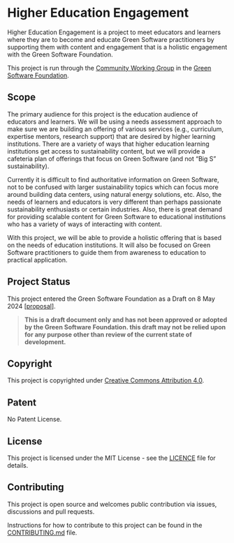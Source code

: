 # Higher Education Engagement

Higher Education Engagement is a project to meet educators and learners where they are to become and educate Green Software practitioners by supporting them with content and engagement that is a holistic engagement with the Green Software Foundation.

This project is run through the [Community Working Group](https://github.com/Green-Software-Foundation/community-wg) in the [Green Software Foundation](https://greensoftware.foundation).

## Scope
The primary audience for this project is the education audience of educators and learners. We will be using a needs assessment approach to make sure we are building an offering of various services (e.g., curriculum, expertise mentors, research support) that are desired by higher learning institutions. There are a variety of ways that higher education learning institutions get access to sustainability content, but we will provide a cafeteria plan of offerings that focus on Green Software (and not “Big S” sustainability).

Currently it is difficult to find authoritative information on Green Software, not to be confused with larger sustainability topics which can focus more around building data centers, using natural energy solutions, etc. Also, the needs of learners and educators is very different than perhaps passionate sustainability enthusiasts or certain industries. Also, there is great demand for providing scalable content for Green Software to educational institutions who has a variety of ways of interacting with content. 

With this project, we will be able to provide a holistic offering that is based on the needs of education institutions. It will also be focused on Green Software practitioners to guide them from awareness to education to practical application.

## Project Status

This project entered the Green Software Foundation as a Draft on 8 May 2024 [[proposal](https://github.com/Green-Software-Foundation/projects/issues/83)].

> **This is a draft document only and has not been approved or adopted by the Green Software Foundation. this draft may not be relied upon for any purpose other than review of the current state of development.**

## Copyright
This project is copyrighted under [Creative Commons Attribution 4.0](https://creativecommons.org/licenses/by/4.0/).

## Patent
No Patent License.

## License
This project is licensed under the MIT License - see the [LICENCE](LICENCE) file for details.

## Contributing
This project is open source and welcomes public contribution via issues, discussions and pull requests.

Instructions for how to contribute to this project can be found in the [CONTRIBUTING.md](CONTRIBUTING.md) file.
